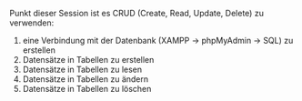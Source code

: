 Punkt dieser Session ist es CRUD (Create, Read, Update, Delete) zu verwenden:

1. eine Verbindung mit der Datenbank (XAMPP -> phpMyAdmin -> SQL) zu erstellen
2. Datensätze in Tabellen zu erstellen
3. Datensätze in Tabellen zu lesen
4. Datensätze in Tabellen zu ändern
5. Datensätze in Tabellen zu löschen


